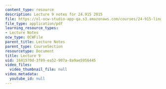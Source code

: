 ```yaml
---
content_type: resource
description: Lecture 9 notes for 24.915 2015
file: https://ol-ocw-studio-app-qa.s3.amazonaws.com/courses/24-915-linguistic-phonetics-fall-2015/1681570d3f89ea52907a8a9ae5956445_MIT24_915F15_lec9.pdf
file_type: application/pdf
learning_resource_types:
- Lecture Notes
ocw_type: OCWFile
parent_title: Lecture Notes
parent_type: CourseSection
resourcetype: Document
title: Lecture 9
uid: 1681570d-3f89-ea52-907a-8a9ae5956445
video_files:
  video_thumbnail_file: null
video_metadata:
  youtube_id: null
---
```

